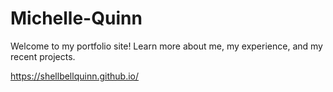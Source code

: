 # Michelle-Quinn
Welcome to my portfolio site! Learn more about me, my experience, and my recent projects.

https://shellbellquinn.github.io/
